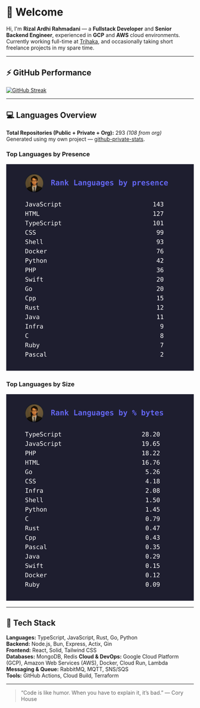 # 👋 Welcome

Hi, I'm **Rizal Ardhi Rahmadani** — a **Fullstack Developer** and **Senior Backend Engineer**, experienced in **GCP** and **AWS** cloud environments.  
Currently working full-time at [Trihaka](https://trihaka.id), and occasionally taking short freelance projects in my spare time.

---

## ⚡ GitHub Performance

[![GitHub Streak](https://streak-stats.demolab.com/?user=reyzeal)](https://git.io/streak-stats)

---

## 💻 Languages Overview

**Total Repositories (Public + Private + Org):** 293 _(108 from org)_  
Generated using my own project — [github-private-stats](https://github.com/reyzeal/github-private-stats).

### Top Languages by Presence
![Top Languages by Presence](./rank_presence.svg)

### Top Languages by Size
![Top Languages by Size](./rank_size.svg)

---

## 🧰 Tech Stack

**Languages:** TypeScript, JavaScript, Rust, Go, Python  
**Backend:** Node.js, Bun, Express, Actix, Gin  
**Frontend:** React, Solid, Tailwind CSS  
**Databases:** MongoDB, Redis
**Cloud & DevOps:** Google Cloud Platform (GCP), Amazon Web Services (AWS), Docker, Cloud Run, Lambda  
**Messaging & Queue:** RabbitMQ, MQTT, SNS/SQS  
**Tools:** GitHub Actions, Cloud Build, Terraform

---

> “Code is like humor. When you have to explain it, it’s bad.” — Cory House
